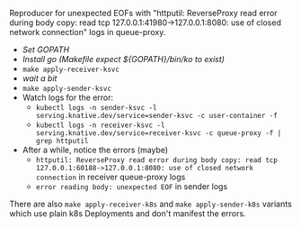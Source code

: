 Reproducer for unexpected EOFs with "httputil: ReverseProxy read error during body copy: read tcp 127.0.0.1:41980->127.0.0.1:8080: use of closed network connection"
logs in queue-proxy.

* _Set GOPATH_
* _Install go (Makefile expect ${GOPATH}/bin/ko to exist)_
* `make apply-receiver-ksvc`
* _wait a bit_
* `make apply-sender-ksvc`
* Watch logs for the error:
  * `kubectl logs -n sender-ksvc -l serving.knative.dev/service=sender-ksvc -c user-container -f`
  * `kubectl logs -n receiver-ksvc -l serving.knative.dev/service=receiver-ksvc -c queue-proxy -f | grep httputil`
* After a while, notice the errors (maybe)
  * ```httputil: ReverseProxy read error during body copy: read tcp 127.0.0.1:60188->127.0.0.1:8080: use of closed network connection``` in receiver queue-proxy logs
  * ```error reading body: unexpected EOF``` in sender logs
  
There are also `make apply-receiver-k8s` and `make apply-sender-k8s` variants which use plain k8s Deployments and don't manifest the errors.
